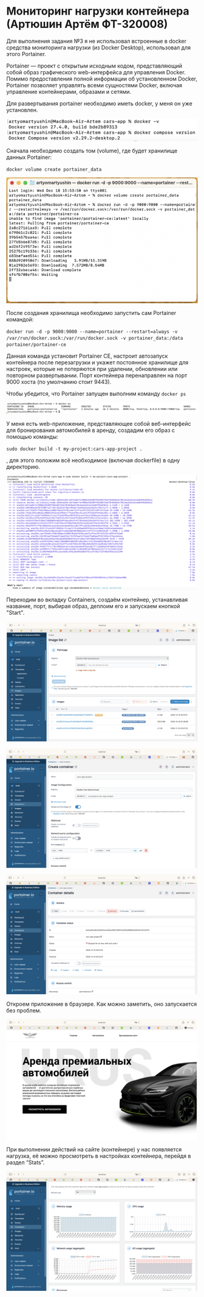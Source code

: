 # Мониторинг нагрузки контейнера (Артюшин Артём ФТ-320008)

Для выполнения задания №3 я не использовал встроенные в docker средства мониторинга нагрузки (из Docker Desktop), использовал для этого Portainer.

Portainer — проект с открытым исходным кодом, представляющий собой образ графического web-интерфейса для управления Docker. Помимо предоставления полной информации об установленном Docker, Portainer позволяет управлять всеми сущностями Docker, включая управление контейнерами, образами и сетями.

Для развертывания portainer необходимо иметь docker, у меня он уже установлен.

![img](https://github.com/A1r3t0/cars_app_docker2/blob/main/Screenshot%202025-01-17%20at%2011.13.49.png)

Сначала необходимо создать том (volume), где будет хранилище данных Portainer:

`docker volume create portainer_data`

![img](https://github.com/A1r3t0/cars_app_docker2/blob/main/Screenshot%202025-01-17%20at%2011.14.43.png)

После создания хранилища необходимо запустить сам Portainer командой:

`docker run -d -p 9000:9000 --name=portainer --restart=always -v /var/run/docker.sock:/var/run/docker.sock -v portainer_data:/data portainer/portainer-ce`

Данная команда установит Portainer CE, настроит автозапуск контейнера после перезагрузки и укажет постоянное хранилище для настроек, которые не потеряются при удалении, обновлении или повторном развертывании. Порт контейнера перенаправлен на порт 9000 хоста (по умолчанию стоит 9443).

Чтобы убедится, что Portainer запущен выполним команду `docker ps`

![img](https://github.com/A1r3t0/cars_app_docker2/blob/main/Screenshot%202025-01-17%20at%2011.15.40.png)

У меня есть web-приложение, представляющее собой веб-интерфейс для бронирования автомобилей в аренду,  создадим его образ с помощью команды:

`sudo docker build -t my-project:cars-app-project .` 

, для этого положим всё необходимое (включая dockerfile) в одну директорию.

![img](https://github.com/A1r3t0/cars_app_docker2/blob/main/Screenshot%202025-01-17%20at%2011.16.18.png)

Переходим во вкладку Containers, создаём контейнер, устанавливая название, порт, выбирая образ, деплоим его и запускаем кнопкой "Start".

![img](https://github.com/A1r3t0/cars_app_docker2/blob/main/Screenshot%202025-01-17%20at%2011.16.59.png)

![img](https://github.com/A1r3t0/cars_app_docker2/blob/main/Screenshot%202025-01-17%20at%2011.17.36.png)

![img](https://github.com/A1r3t0/cars_app_docker2/blob/main/Screenshot%202025-01-17%20at%2011.18.15.png)

Откроем приложение в браузере. Как можно заметить, оно запускается без проблем.

![img](https://github.com/A1r3t0/cars_app_docker2/blob/main/Screenshot%202025-01-17%20at%2011.18.37.png)

При выполнении действий на сайте (контейнере) у нас появляется нагрузка, её можно просмотреть в настройках контейнера, перейдя в раздел “Stats”.

![img](https://github.com/A1r3t0/cars_app_docker2/blob/main/Screenshot%202025-01-17%20at%2011.18.55.png)
